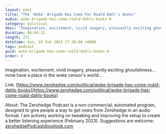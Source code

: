 ```yaml
---
layout: post
title: "The 'Woke' Brigade Has Come For Roald Dahl's Books"
audio: woke-brigade-has-come-roald-dahls-books-0
category: political
desc: "Imagination, excitement, vivid imagery, pleasantly exciting ghoulishness... none have a place in the woke censor's world..."
duration: 00:04:31
length: 271
datetime: Sun, 19 Feb 2023 17:30:00 +0000
tags: podcast
guid: woke-brigade-has-come-roald-dahls-books-0
order: 0
---
```

Imagination, excitement, vivid imagery, pleasantly exciting ghoulishness... none have a place in the woke censor's world...

Link: [https://www.zerohedge.com/political/woke-brigade-has-come-roald-dahls-books](https://www.zerohedge.com/political/woke-brigade-has-come-roald-dahls-books)

About: The Zerohedge Podcast is a non-commercial, automated program, designed to give people a way to get news from Zerohedge in an audio format.  I am actively working on tweaking and improving the setup to create a better listening experience (February 2023).  Suggestions are welcome: [zerohedgePodcast@outlook.com](mailto:zerohedgePodcast@outlook.com)